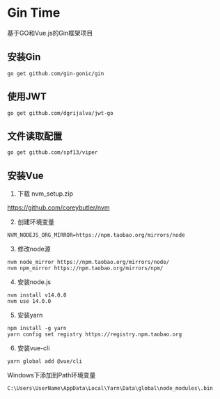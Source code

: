 # Gin Time

基于GO和Vue.js的Gin框架项目

## 安装Gin
```
go get github.com/gin-gonic/gin
```

## 使用JWT
```
go get github.com/dgrijalva/jwt-go
```

## 文件读取配置
```
go get github.com/spf13/viper
```

## 安装Vue

1. 下载 nvm_setup.zip

https://github.com/coreybutler/nvm

2. 创建环境变量
```
NVM_NODEJS_ORG_MIRROR=https://npm.taobao.org/mirrors/node
```
   
3. 修改node源
```
nvm node_mirror https://npm.taobao.org/mirrors/node/
nvm npm_mirror https://npm.taobao.org/mirrors/npm/
```

4. 安装node.js
```
nvm install v14.0.0
nvm use 14.0.0
```

5. 安装yarn
```
npm install -g yarn
yarn config set registry https://registry.npm.taobao.org
```

6. 安装vue-cli
```
yarn global add @vue/cli
```

Windows下添加到Path环境变量
```
C:\Users\UserName\AppData\Local\Yarn\Data\global\node_modules\.bin
```

